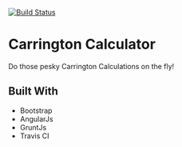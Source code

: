 [![Build Status](https://travis-ci.org/aowongster/aowongster.github.io.svg?branch=master)](https://travis-ci.org/aowongster/aowongster.github.io)
# Carrington Calculator

Do those pesky Carrington Calculations on the fly!

## Built With

* Bootstrap
* AngularJs
* GruntJs
* Travis CI
